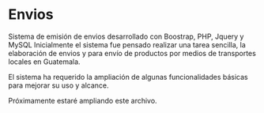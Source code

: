 # Envios
Sistema de emisión de envios desarrollado con Boostrap, PHP, Jquery y MySQL
Inicialmente el sistema fue pensado realizar una tarea sencilla, la elaboración de envios y para envío de productos por medios de transportes locales en Guatemala.

El sistema ha requerido la ampliación de algunas funcionalidades básicas para mejorar su uso y alcance.

Próximamente estaré ampliando este archivo.
